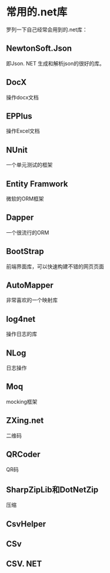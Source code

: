 # 常用的.net库
罗列一下自己经常会用到的.net库：
## NewtonSoft.Json
即Json. NET 生成和解析json的很好的库。
## DocX 
操作docx文档
## EPPlus
操作Excel文档
## NUnit 
一个单元测试的框架
## Entity Framwork
微软的ORM框架
## Dapper
一个很流行的ORM
## BootStrap
前端界面库，可以快速构建不错的网页页面
## AutoMapper
非常喜欢的一个映射库
## log4net
操作日志的库
## NLog
日志操作
## Moq
mocking框架
## ZXing.net
二维码
## QRCoder
QR码
## SharpZipLib和DotNetZip
压缩
## CsvHelper
## CSv
## CSV. NET